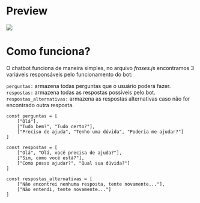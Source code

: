 # Preview
[<img src="https://user-images.githubusercontent.com/86698896/212542292-607475c0-3834-46e9-bf32-b95a4557c92e.png"/>](https://www.youtube.com/watch?v=Uxb8cftssbc)

# Como funciona?

O chatbot funciona de maneira simples, no arquivo *frases.js* encontramos 3 variáveis responsáveis pelo funcionamento do bot:

`perguntas:` armazena todas perguntas que o usuário poderá fazer.
</br>
`respostas:` armazena todas as respostas possíveis pelo bot.
</br>
`respostas_alternativas:` armazena as respostas alternativas caso não for encontrado outra resposta.

```
const perguntas = [
    ["Olá"],
    ["Tudo bem?", "Tudo certo?"],
    ["Preciso de ajuda", "Tenho uma dúvida", "Poderia me ajudar?"]
]

const respostas = [
    ["Olá", "Olá, você precisa de ajuda?"],
    ["Sim, como você está?"],
    ["Como posso ajudar?", "Qual sua dúvida?"]
]

const respostas_alternativas = [
    ["Não encontrei nenhuma resposta, tente novamente..."],
    ["Não entendi, tente novamente..."]
]
```
